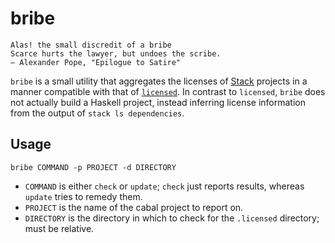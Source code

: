 # bribe

```
Alas! the small discredit of a bribe
Scarce hurts the lawyer, but undoes the scribe.
– Alexander Pope, "Epilogue to Satire"
```

`bribe` is a small utility that aggregates the licenses of [Stack][stack] projects in a manner compatible with that of [`licensed`][licensed]. In contrast to `licensed`, `bribe` does not actually build a Haskell project, instead inferring license information from the output of `stack ls dependencies`.

[licensed]: https://github.com/github/licensed
[stack]: https://github.com/commercialhaskell/stack

## Usage

`bribe COMMAND -p PROJECT -d DIRECTORY`

* `COMMAND` is either `check` or `update`; `check` just reports results, whereas `update` tries to remedy them.
* `PROJECT` is the name of the cabal project to report on.
* `DIRECTORY` is the directory in which to check for the `.licensed` directory; must be relative.
